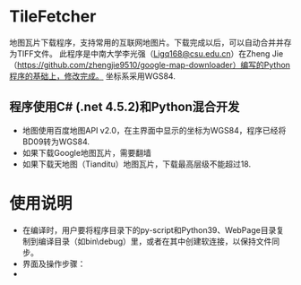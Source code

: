 # TileFetcher
地图瓦片下载程序，支持常用的互联网地图片。下载完成以后，可以自动合并并存为TIFF文件。
此程序是中南大学李光强（Ligq168@csu.edu.cn）在Zheng Jie（https://github.com/zhengjie9510/google-map-downloader）编写的Python程序的基础上，修改完成。
坐标系采用WGS84.


## 程序使用C# (.net 4.5.2)和Python混合开发

- 地图使用百度地图API v2.0，在主界面中显示的坐标为WGS84，程序已经将BD09转为WGS84.
- 如果下载Google地图瓦片，需要翻墙
- 如果下载天地图（Tianditu）地图瓦片，下载最高层级不能超过18. 

# 使用说明
- 在编译时，用户要将程序目录下的py-script和Python39、WebPage目录复制到编译目录（如bin\debug）里，或者在其中创建软连接，以保持文件同步。
- 界面及操作步骤：
- 
